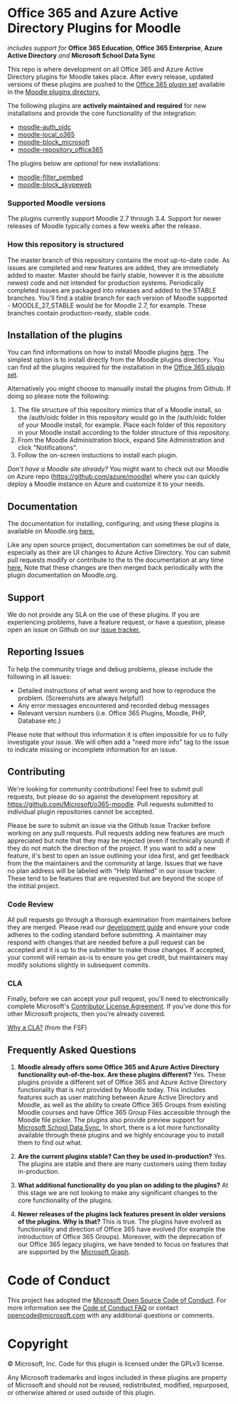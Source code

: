 # Office 365 and Azure Active Directory Plugins for Moodle
*includes support for* **Office 365 Education**, **Office 365 Enterprise**, **Azure Active Directory** *and* **Microsoft School Data Sync** 

This repo is where development on all Office 365 and Azure Active Directory plugins for Moodle takes place. After every release, updated versions of these plugins are pushed to the [Office 365 plugin set](https://moodle.org/plugins/browse.php?list=set&id=72) available in the [Moodle plugins directory.](https://moodle.org/plugins)

The following plugins are **actively maintained and required** for new installations and provide the core functionality of the integration:

- [moodle-auth_oidc](https://github.com/Microsoft/moodle-auth_oidc)
- [moodle-local_o365](https://github.com/Microsoft/moodle-local_o365)
- [moodle-block_microsoft](https://github.com/Microsoft/moodle-block_microsoft)
- [moodle-repository_office365](https://github.com/Microsoft/moodle-repository_office365)

The plugins below are *optional* for new installations:

- [moodle-filter_oembed](https://github.com/PoetOS/moodle-filter_oembed)
- [moodle-block_skypeweb](https://github.com/Microsoft/moodle-block_skypeweb)

### Supported Moodle versions
The plugins currently support Moodle 2.7 through 3.4. Support for newer releases of Moodle typically comes a few weeks after the release.

### How this repository is structured
The master branch of this repository contains the most up-to-date code. As issues are completed and new features are added, they are immediately added to master. Master should be fairly stable, however it is the absolute newest code and not intended for production systems. Periodically completed issues are packaged into releases and added to the STABLE branches. You'll find a stable branch for each version of Moodle supported - MOODLE_27_STABLE would be for Moodle 2.7, for example. These branches contain production-ready, stable code.

## Installation of the plugins
You can find informations on how to install Moodle plugins [here](https://docs.moodle.org/34/en/Installing_plugins). The simplest option is to install directly from the Moodle plugins directory. You can find all the plugins required for the installation in the [Office 365 plugin set](https://moodle.org/plugins/browse.php?list=set&id=72).

Alternatively you might choose to manually install the plugins from Github. If doing so please note the following:

1. The file structure of this repository mimics that of a Moodle install, so the /auth/oidc folder in this repository would go in the /auth/oidc folder of your Moodle install, for example. Place each folder of this repository in your Moodle install according to the folder structure of this repository.
2. From the Moodle Administration block, expand Site Administration and click "Notifications".
3. Follow the on-screen instuctions to install each plugin.

*Don't have a Moodle site already?* You might want to check out our Moodle on Azure repo (https://github.com/azure/moodle) where you can quickly deploy a Moodle instance on Azure and customize it to your needs. 

## Documentation
The documentation for installing, configuring, and using these plugins is available on Moodle.org [here.](https://docs.moodle.org/34/en/Office365)

Like any open source project, documentation can sometimes be out of date, especially as their are UI changes to Azure Active Directory. You can submit pull requests modify or contribute to the to the documentation at any time [here.](https://github.com/Microsoft/o365-moodle/tree/master/local/o365docs) Note that these changes are then merged back periodically with the plugin documentation on Moodle.org.   

## Support
We do not provide any SLA on the use of these plugins.  If you are experiencing problems, have a feature request, or have a question, please open an issue on Github on our [issue tracker.](https://github.com/Microsoft/o365-moodle)

## Reporting Issues
To help the community triage and debug problems, please include the following in all issues:
- Detailed instructions of what went wrong and how to reproduce the problem. (Screenshots are always helpful!)
- Any error messages encountered and recorded debug messages
- Relevant version numbers (i.e. Office 365 Plugins, Moodle, PHP, Database etc.)

Please note that without this information it is often impossible for us to fully investigate your issue. We will often add a "need more info" tag to the issue to indicate missing or incomplete information for an issue.

## Contributing
We're looking for community contributions! Feel free to submit pull requests, but please do so against the development repository at https://github.com/Microsoft/o365-moodle. Pull requests submitted to individual plugin repositories cannot be accepted.

Please be sure to submit an issue via the Github Issue Tracker before working on any pull requests.  Pull requests adding new features are much appreciated but note that they may be rejected (even if technically sound) if they do not match the direction of the project. If you want to add a new feature, it's best to open an issue outlining your idea first, and get feedback from the the maintainers and the community at large.  Issues that we have no plan address will be labeled with "Help Wanted" in our issue tracker. These tend to be features that are requested but are beyond the scope of the intitial project.

### Code Review
All pull requests go through a thorough examination from maintainers before they are merged. Please read our [development guide](https://github.com/Microsoft/o365-moodle/blob/master/local/o365docs/devguide.md) and ensure your code adheres to the coding standard before submitting. A maintainer may respond with changes that are needed before a pull request can be accepted and it is up to the submitter to make those changes. If accepted, your commit will remain as-is to ensure you get credit, but maintainers may modify solutions slightly in subsequent commits.

### CLA
Finally, before we can accept your pull request, you'll need to electronically complete Microsoft's [Contributor License Agreement](https://cla.microsoft.com/). If you've done this for other Microsoft projects, then you're already covered.

[Why a CLA?](https://www.gnu.org/licenses/why-assign.html) (from the FSF)

## Frequently Asked Questions
1.  **Moodle already offers some Office 365 and Azure Active Directory functionality out-of-the-box. Are these plugins different?** Yes. These plugins provide a different set of Office 365 and Azure Active Directory functionality that is not provided by Moodle today. This includes features such as user matching between Azure Active Directory and Moodle, as well as the ability to create Office 365 Groups from existing Moodle courses and have Office 365 Group Files accessible through the Moodle file picker. The plugins also provide preview support for [Microsoft School Data Sync.](https://sds.microsoft.com) In short, there is a lot more functionality available through these plugins and we highly encourage you to install them to find out what.     

2.  **Are the current plugins stable? Can they be used in-production?** Yes. The plugins are stable and there are many customers using them today in-production. 

3. **What additional functionality do you plan on adding to the plugins?** At this stage we are not looking to make any significant changes to the core functionality of the plugins.

4. **Newer releases of the plugins lack features present in older versions of the plugins. Why is that?** This is true. The plugins have evolved as functionality and direction of Office 365 have evolved (for example the introduction of Office 365 Groups).  Moreover, with the deprecation of our Office 365 legacy plugins, we have tended to focus on features that are supported by the [Microsoft Graph](https://developer.microsoft.com/en-us/graph/docs/concepts/overview).   

# Code of Conduct
This project has adopted the [Microsoft Open Source Code of Conduct](https://opensource.microsoft.com/codeofconduct/). For more information see the [Code of Conduct FAQ](https://opensource.microsoft.com/codeofconduct/faq/) or contact [opencode@microsoft.com](mailto:opencode@microsoft.com) with any additional questions or comments.

# Copyright

&copy; Microsoft, Inc.  Code for this plugin is licensed under the GPLv3 license.

Any Microsoft trademarks and logos included in these plugins are property of Microsoft and should not be reused, redistributed, modified, repurposed, or otherwise altered or used outside of this plugin.
